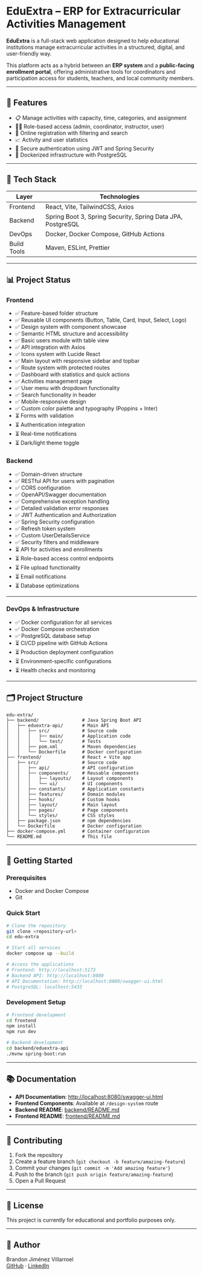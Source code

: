 # EduExtra – ERP for Extracurricular Activities Management

**EduExtra** is a full-stack web application designed to help educational institutions manage extracurricular activities in a structured, digital, and user-friendly way.

This platform acts as a hybrid between an **ERP system** and a **public-facing enrollment portal**, offering administrative tools for coordinators and participation access for students, teachers, and local community members.

---

## 🚀 Features

- 📋 Manage activities with capacity, time, categories, and assignment
- 🧑‍🏫 Role-based access (admin, coordinator, instructor, user)
- 📝 Online registration with filtering and search
- 📈 Activity and user statistics
- 🔐 Secure authentication using JWT and Spring Security
- 🐳 Dockerized infrastructure with PostgreSQL

---

## 🧱 Tech Stack

| Layer         | Technologies |
|--------------|--------------|
| Frontend     | React, Vite, TailwindCSS, Axios |
| Backend      | Spring Boot 3, Spring Security, Spring Data JPA, PostgreSQL |
| DevOps       | Docker, Docker Compose, GitHub Actions |
| Build Tools  | Maven, ESLint, Prettier |

---

## 📊 Project Status

### Frontend
- ✅ Feature-based folder structure
- ✅ Reusable UI components (Button, Table, Card, Input, Select, Logo)
- ✅ Design system with component showcase
- ✅ Semantic HTML structure and accessibility
- ✅ Basic users module with table view
- ✅ API integration with Axios
- ✅ Icons system with Lucide React
- ✅ Main layout with responsive sidebar and topbar
- ✅ Route system with protected routes
- ✅ Dashboard with statistics and quick actions
- ✅ Activities management page
- ✅ User menu with dropdown functionality
- ✅ Search functionality in header
- ✅ Mobile-responsive design
- ✅ Custom color palette and typography (Poppins + Inter)
- ⏳ Forms with validation
- ⏳ Authentication integration
- ⏳ Real-time notifications
- ⏳ Dark/light theme toggle

### Backend
- ✅ Domain-driven structure
- ✅ RESTful API for users with pagination
- ✅ CORS configuration
- ✅ OpenAPI/Swagger documentation
- ✅ Comprehensive exception handling
- ✅ Detailed validation error responses
- ✅ JWT Authentication and Authorization
- ✅ Spring Security configuration
- ✅ Refresh token system
- ✅ Custom UserDetailsService
- ✅ Security filters and middleware
- ⏳ API for activities and enrollments
- ⏳ Role-based access control endpoints
- ⏳ File upload functionality
- ⏳ Email notifications
- ⏳ Database optimizations

---

### DevOps & Infrastructure
- ✅ Docker configuration for all services
- ✅ Docker Compose orchestration
- ✅ PostgreSQL database setup
- ⏳ CI/CD pipeline with GitHub Actions
- ⏳ Production deployment configuration
- ⏳ Environment-specific configurations
- ⏳ Health checks and monitoring

---

## 🗂️ Project Structure

```plaintext
edu-extra/
├── backend/                # Java Spring Boot API
│   ├── eduextra-api/       # Main API
│   │   ├── src/            # Source code
│   │   │   ├── main/       # Application code
│   │   │   └── test/       # Tests
│   │   ├── pom.xml         # Maven dependencies
│   │   └── Dockerfile      # Docker configuration
├── frontend/               # React + Vite app
│   ├── src/                # Source code
│   │   ├── api/            # API configuration
│   │   ├── components/     # Reusable components
│   │   │   ├── layouts/    # Layout components
│   │   │   └── ui/         # UI components
│   │   ├── constants/      # Application constants
│   │   ├── features/       # Domain modules
│   │   ├── hooks/          # Custom hooks
│   │   ├── layout/         # Main layout
│   │   ├── pages/          # Page components
│   │   └── styles/         # CSS styles
│   ├── package.json        # npm dependencies
│   └── Dockerfile          # Docker configuration
├── docker-compose.yml      # Container configuration
└── README.md               # This file
```

---

## 🐳 Getting Started

### Prerequisites
- Docker and Docker Compose
- Git

### Quick Start
```bash
# Clone the repository
git clone <repository-url>
cd edu-extra

# Start all services
docker compose up --build

# Access the applications
# Frontend: http://localhost:5173
# Backend API: http://localhost:8080
# API Documentation: http://localhost:8080/swagger-ui.html
# PostgreSQL: localhost:5433
```

### Development Setup
```bash
# Frontend development
cd frontend
npm install
npm run dev

# Backend development  
cd backend/eduextra-api
./mvnw spring-boot:run
```

---

## 📚 Documentation

- **API Documentation**: [http://localhost:8080/swagger-ui.html](http://localhost:8080/swagger-ui.html)
- **Frontend Components**: Available at `/design-system` route
- **Backend README**: [backend/README.md](backend/README.md)
- **Frontend README**: [frontend/README.md](frontend/README.md)

---

## 🤝 Contributing

1. Fork the repository
2. Create a feature branch (`git checkout -b feature/amazing-feature`)
3. Commit your changes (`git commit -m 'Add amazing feature'`)
4. Push to the branch (`git push origin feature/amazing-feature`)
5. Open a Pull Request

---

## 📄 License

This project is currently for educational and portfolio purposes only.

---

## 👤 Author

Brandon Jiménez Villarroel  
[GitHub](https://github.com/BrandonJimenez23) · [LinkedIn](https://linkedin.com/in/brandonjimenez23)
